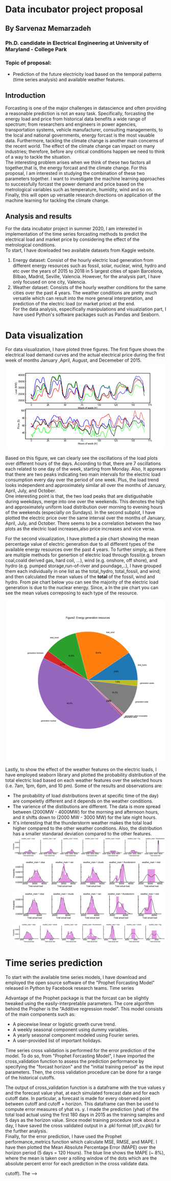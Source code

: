 # Data incubator project proposal 
## By Sarvenaz Memarzadeh 
### Ph.D. candidate in Electrical Engineering at University of Maryland - College Park


### Topic of proposal:
- Prediction of the future electricity load based on the temporal patterns (time series analysis) and available weather features.

## Introduction 

Forcasting is one of the major challenges in datascience and often providing a reasonable prediction is not an easy task. Specifically, forcasting the energy load and price from historical data benefits a wide range of spectrum; from researchers and engineers in power agencies, transportation systems, vehicle manufacturer, consulting managements, to the local and national governments, energy forcast is the most vauable data. Furthermore, tackling the climate change is another main concerns of the recent world.  The effect of the climate change can impact on many industries; therefore, before any critical conditions happen we need to think of a way to tackle the situation. <br>
The interesting problem  arises when we think of these two factors all together,that is, the energy forcast and the climate change. For this proposal, I am interested in studying the combination of these two parameters together. I want to investigate the machine learning approaches to successfully forcast the power demand and price based on the metrological variables such as temperature, humidity, wind and so on. Finally, this will open up versatile research directions on application of the machine learning for tackling the climate change.


## Analysis and results 

For the data incubator project in summer 2020, I am interested in implementation of the time series forcasting methods to predict the electrical load and market price by considering the effect of the  metrological conditions. <br>
To start, I have dowloaded two available datasets from Kaggle website.  <br>
1) Energy dataset: Consist of the hourly electric load generation from different energy resources such as fossil, solar, nuclear, wind, hydro and etc over the years of 2015 to 2018 in 5 largest cities of spain Barcelona, Bilbao, Madrid, Seville, Valencia. However, for the analysis part, I have only focused on one city, Valencia. <br>
2) Weather dataset: Consists of the hourly weather conditions for the same cities over the past 4 years.  The weather conditions are pretty much versatile which can result into the more general interpretation, and prediction of the electric load (or market price) at the end.   
For the data analysis, especifically manipulations and visualziation part, I have used Python's software packages such as Pandas and Seaborn. <br>

# Data visualization
For data visualization, I have ploted three figures.  The first figure shows the electrical load demand curves and the actual electrical price during the first week of months January ,April, August, and Decemeber of 2015.  
![](images/loadpricevshour.png)

Based on this figure, we can clearly see the oscillations of the load plots over different hours of the days. Acoording to that, there are 7 oscillations each related to one day of the week, starting from Monday. Also, It apprears that there are two peaks indicating two main intervals for the electric load consumption every day over the period of one week. Plus, the load trend looks independent and approximately similar all over the months of January, April, July, and October. <br>
One interesting point is that, the two load peaks that are distigushable during weekdays, merge into one over the weekends. This denotes the high and approximately uniform load distribution over morning to evening hours of the weekends (especially on Sundays). In the second subplot, I have plotted the electric price over the same interval over the months of January, April, July, and October.  There seems to be a correlation between the two plots as the electric load increases,also price increases and vice versa. <br>  

For the second visualization, I have plotted a pie chart showing the mean percentage value of electric generation due to all different types of the available energy resources over the past 4 years.  To further simply, as there are multiple methods for genertion of electric load through fossil(e.g. brown coal,coald derived gas, hard coil, ...), wind (e.g. onshore, off shore), and hydro (e.g. pumped storage,run-of-river and poundage,..), I have grouped them each individually in one list as the total_hydro, total_fossil, and wind; and then calculated the mean values of the **total** of the fossil, wind and hydro.
From pie chart below you can see the majority of the electric load generation is due to the nuclear energy.  Since, a In the pie chart you can see the mean values correposing to each type of the resource. 

![](images/piechart.png)

Lastly, to show the effect of the weather features on the electric loads, I have employed seaborn library and plotted the probability distribution of the total electric load based on each weather features over the selected hours (i.e. 7am, 1pm, 6pm, and 10 pm). Some of the results and observations are:

- The probability of load distributions (even at specific time of the day) are compeletly different and it depends on the weather conditions.
- The varience of the distibutions are different.  The data is more spread between (2000MW - 4000MW) for the morning and afternoon hours, and it shifts down to (2000 MW - 3000 MW) for the late night hours.
- It's interesting that the thunderstorm weather makes the total load higher compared to the other weather conditions. Also, the distribution has a smaller standarad deviation compared to the other features.
![](images/probdist_0.png)
![](images/probdist_1.png)
![](images/probdist_2.png)
![](images/probdist_3.png)




# Time series prediction


To start with the available time series models, I have download and employed the open source software of the "Prophet Forcasting Model" released in Python by Facebook research teams.  Time series 


 Advantage of the Prophet package is that the forcast can be slightly tweaked using the easily-interpretable parameters. The core algorithm behind the Propher is the "Additive regression model". This model consists of the main components such as:

- A piecewise linear or logistic growth curve trend.
- A weekly seasonal component using dummy variables.
- A yearly seasonal component modeled using Fourier series.
- A user-provided list of important holidays.




Time series cross validation is performed for the error prediction of the model. To do so, from "Prophet Forcasting Model", I have imported the cross_validation function to assess the prediction performance by specifying the "forcast horizon" and the "initial training period" as the input parameters. Then, the cross validation procedure can be done for a range of the historical cutoffs. 

The output of cross_validation function is a dataframe with the true values y and the forecast value yhat, at each simulated forecast date and for each cutoff date. In particular, a forecast is made for every observed point between cutoff and cutoff + horizon. This dataframe can then be used to compute error measures of yhat vs. y. I made the prediction (yhat) of the total load actual using the first 180 days in 2015 as the training samples and 5 days as the horizon value.  Since model training procedure took about a day, I have saved the cross validated output in a .pkl format (df_cv.pkl) for the further analysis.  <br>   Finally, for the error prediction, I have used the Prophet performance_metrics function which calculate MSE, RMSE, and MAPE.  I have then plotted the Mean Absolute Percentage Error (MAPE) over the horizon period (5 days = 120 Hours). The blue line shows the MAPE (~ 8%), where the mean is taken over a rolling window of the dots which are the absolute percent error for each prediction in the cross validate data.  



cutoff).   The -->